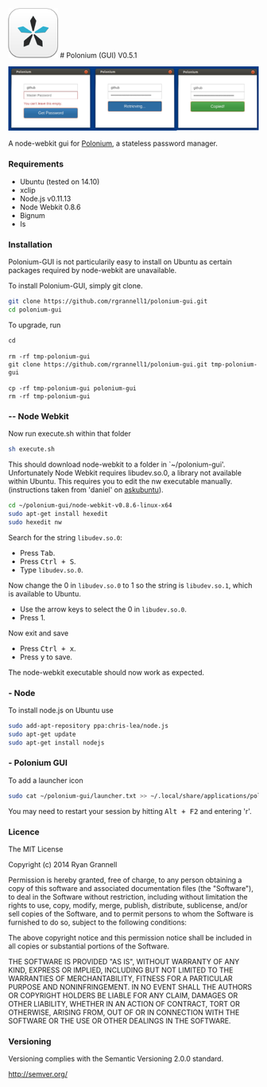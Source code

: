 
<img src="icon.png" width="100"/>
# Polonium (GUI) V0.5.1

<img src="example.png"> </img>

A node-webkit gui for [Polonium](https://github.com/rgrannell1/polonium), a stateless password manager.

### Requirements

* Ubuntu (tested on 14.10)
* xclip
* Node.js v0.11.13
* Node Webkit 0.8.6
* Bignum
* Is

### Installation

Polonium-GUI is not particularily easy to install on Ubuntu as certain packages required by node-webkit are unavailable.

To install Polonium-GUI, simply git clone.

```bash
git clone https://github.com/rgrannell1/polonium-gui.git
cd polonium-gui
```

To upgrade, run
```
cd

rm -rf tmp-polonium-gui
git clone https://github.com/rgrannell1/polonium-gui.git tmp-polonium-gui

cp -rf tmp-polonium-gui polonium-gui
rm -rf tmp-polonium-gui
```

### -- Node Webkit

Now run execute.sh within that folder

```bash
sh execute.sh
```

This should download node-webkit to a folder in `~/polonium-gui'. Unfortunately
Node Webkit requires libudev.so.0, a library not available within Ubuntu. This
requires you to edit the nw executable manually. (instructions taken from 'daniel'
on [askubuntu](http://askubuntu.com/questions/288821/how-do-i-resolve-a-cannot-open-shared-object-file-libudev-so-0-error)).

```bash
cd ~/polonium-gui/node-webkit-v0.8.6-linux-x64
sudo apt-get install hexedit
sudo hexedit nw
```
Search for the string `libudev.so.0`:

* Press <kbd>Tab</kbd>.
* Press <kbd>Ctrl + S</kbd>.
* Type `libudev.so.0`.

Now change the 0 in `libudev.so.0` to 1 so the string is `libudev.so.1`, which is available to Ubuntu.

* Use the arrow keys to select the 0 in `libudev.so.0`.
* Press 1.

Now exit and save

* Press <kbd>Ctrl + x</kbd>.
* Press <kbd>y</kbd> to save.

The node-webkit executable should now work as expected.

### - Node

To install node.js on Ubuntu use

```bash
sudo add-apt-repository ppa:chris-lea/node.js
sudo apt-get update
sudo apt-get install nodejs
```
















### - Polonium GUI

To add a launcher icon

```bash
sudo cat ~/polonium-gui/launcher.txt >> ~/.local/share/applications/polonium.desktop
```

You may need to restart your session by hitting <kbd>Alt + F2</kbd> and entering 'r'.

### Licence

The MIT License

Copyright (c) 2014 Ryan Grannell

Permission is hereby granted, free of charge, to any person obtaining a copy of this software and associated documentation files (the "Software"), to deal in the Software without restriction, including without limitation the rights to use, copy, modify, merge, publish, distribute, sublicense, and/or sell copies of the Software, and to permit persons to whom the Software is furnished to do so, subject to the following conditions:

The above copyright notice and this permission notice shall be included in all copies or substantial portions of the Software.

THE SOFTWARE IS PROVIDED "AS IS", WITHOUT WARRANTY OF ANY KIND, EXPRESS OR IMPLIED, INCLUDING BUT NOT LIMITED TO THE WARRANTIES OF MERCHANTABILITY, FITNESS FOR A PARTICULAR PURPOSE AND NONINFRINGEMENT. IN NO EVENT SHALL THE AUTHORS OR COPYRIGHT HOLDERS BE LIABLE FOR ANY CLAIM, DAMAGES OR OTHER LIABILITY, WHETHER IN AN ACTION OF CONTRACT, TORT OR OTHERWISE, ARISING FROM, OUT OF OR IN CONNECTION WITH THE SOFTWARE OR THE USE OR OTHER DEALINGS IN THE SOFTWARE.

### Versioning

Versioning complies with the Semantic Versioning 2.0.0 standard.

http://semver.org/

